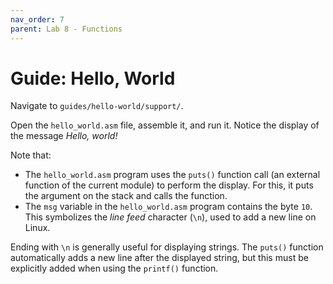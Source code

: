 ```yaml
---
nav_order: 7
parent: Lab 8 - Functions
---
```


# Guide: Hello, World

Navigate to `guides/hello-world/support/`.

Open the `hello_world.asm` file, assemble it, and run it.
Notice the display of the message *Hello, world!*

Note that:

- The `hello_world.asm` program uses the `puts()` function call (an external function of the current module) to perform the display.
For this, it puts the argument on the stack and calls the function.
- The `msg` variable in the `hello_world.asm` program contains the byte `10`.
This symbolizes the *line feed* character (`\n`), used to add a new line on Linux.

Ending with `\n` is generally useful for displaying strings.
The `puts()` function automatically adds a new line after the displayed string, but this must be explicitly added when using the `printf()` function.
